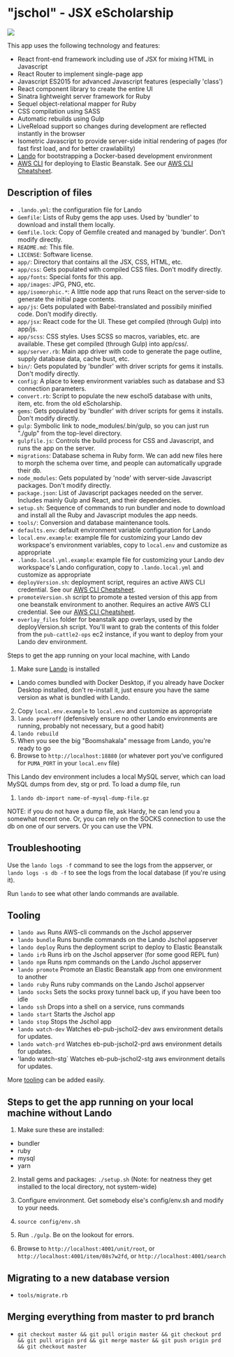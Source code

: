 "jschol" - JSX eScholarship
===========================

![](https://codebuild.us-west-2.amazonaws.com/badges?uuid=eyJlbmNyeXB0ZWREYXRhIjoibWtYMFg3OUV5NnVkZHFzZWVrTnFoSVFMenBMQ2ZvOW0xSVd6NjY1TjhqbUV4Rzk4RjZodjVyWkF2TEFnckNKTDZrSkppT2t2K0hnOFZWYUZDbld4QzJvPSIsIml2UGFyYW1ldGVyU3BlYyI6ImNicERMWUdNR0RNWHpjcWciLCJtYXRlcmlhbFNldFNlcmlhbCI6MX0%3D&branch=main)

This app uses the following technology and features:
* React front-end framework including use of JSX for mixing HTML in Javascript
* React Router to implement single-page app
* Javascript ES2015 for advanced Javascript features (especially 'class')
* React component library to create the entire UI
* Sinatra lightweight server framework for Ruby
* Sequel object-relational mapper for Ruby
* CSS compilation using SASS
* Automatic rebuilds using Gulp
* LiveReload support so changes during development are reflected instantly in the browser
* Isometric Javascript to provide server-side initial rendering of pages (for fast first load, and for better crawlability)
* [Lando](https://lando.dev/) for bootstrapping a Docker-based development
  environment
* [AWS CLI](https://aws.amazon.com/cli/) for deploying to Elastic Beanstalk. See our [AWS CLI Cheatsheet](https://github.com/cdlib/pad-sys-doc/blob/main/cheatsheet/aws-cli.md).

Description of files
--------------------

* `.lando.yml`: the configuration file for Lando
* `Gemfile`: Lists of Ruby gems the app uses. Used by 'bundler' to download and install them locally.
* `Gemfile.lock`: Copy of Gemfile created and managed by 'bundler'. Don't modify directly.
* `README.md`: This file.
* `LICENSE`: Software license.
* `app/`: Directory that contains all the JSX, CSS, HTML, etc.
* `app/css`: Gets populated with compiled CSS files. Don't modify directly.
* `app/fonts`: Special fonts for this app.
* `app/images`: JPG, PNG, etc.
* `app/isomorphic.*`: A little node app that runs React on the server-side to generate the initial page contents.
* `app/js`: Gets populated with Babel-translated and possibily minified code. Don't modify directly.
* `app/jsx`: React code for the UI. These get compiled (through Gulp) into app/js.
* `app/scss`: CSS styles. Uses SCSS so macros, variables, etc. are available. These get compiled (through Gulp) into app/css/.
* `app/server.rb`: Main app driver with code to generate the page outline, supply database data, cache bust, etc.
* `bin/`: Gets populated by 'bundler' with driver scripts for gems it installs. Don't modify directly.
* `config`: A place to keep environment variables such as database and S3 connection parameters.
* `convert.rb`: Script to populate the new eschol5 database with units, item, etc. from the old eScholarship.
* `gems`: Gets populated by 'bundler' with driver scripts for gems it installs. Don't modify directly.
* `gulp`: Symbolic link to node_modules/.bin/gulp, so you can just run "./gulp" from the top-level directory.
* `gulpfile.js`: Controls the build process for CSS and Javascript, and runs the app on the server.
* `migrations`: Database schema in Ruby form. We can add new files here to morph the schema over time, and people can automatically upgrade their db.
* `node_modules`: Gets populated by 'node' with server-side Javascript packages. Don't modify directly.
* `package.json`: List of Javascript packages needed on the server. Includes mainly Gulp and React, and their dependencies.
* `setup.sh`: Sequence of commands to run bundler and node to download and install all the Ruby and Javascript modules the app needs.
* `tools/`: Conversion and database maintenance tools.
* `defaults.env`: default environment variable configuration for Lando
* `local.env.example`: example file for customizing your Lando dev workspace's environment variables, copy to `local.env` and customize as appropriate
* `.lando.local.yml.example`: example file for customizing your Lando dev
  workspace's Lando configuration, copy to `.lando.local.yml` and customize as
  appropriate
* `deployVersion.sh`: deployment script, requires an active AWS CLI credential.
  See our [AWS CLI Cheatsheet](https://github.com/cdlib/pad-sys-doc/blob/main/cheatsheet/aws-cli.md).
* `promoteVersion.sh` script to promote a tested version of this app from one
  beanstalk environment to another. Requires an active AWS CLI credential. See
  our [AWS CLI Cheatsheet](https://github.com/cdlib/pad-sys-doc/blob/main/cheatsheet/aws-cli.md).
* `overlay_files` folder for beanstalk app overlays, used by the deployVersion.sh script. You'll want to grab the contents of this folder from the `pub-cattle2-ops` ec2 instance, if you want to deploy from your Lando dev environment.

Steps to get the app running on your local machine, with Lando
1. Make sure [Lando](https://lando.dev/) is installed
 * Lando comes bundled with Docker Desktop, if you already have Docker Desktop installed, don't re-install it, just ensure you have the same version as what is bundled with Lando.
2. Copy `local.env.example` to `local.env` and customize as appropriate 
3. `lando poweroff` (defensively ensure no other Lando environments are running, probably not necessary, but a good habit)
4. `lando rebuild` 
5. When you see the big "Boomshakala" message from Lando, you're ready to go
6. Browse to `http://localhost:18880` (or whatever port you've configured for `PUMA_PORT` in your `local.env` file)

This Lando dev environment includes a local MySQL server, which can load MySQL dumps from dev, stg or prd. To load a dump file, run
1. `lando db-import name-of-mysql-dump-file.gz`

NOTE: if you do not have a dump file, ask Hardy, he can lend you a somewhat recent one. Or, you can rely on the SOCKS connection to use the db on one of our servers. Or you can use the VPN.

Troubleshooting
---------------
Use the `lando logs -f` command to see the logs from the appserver, or `lando logs -s db -f` to see the logs from the local database (if you're using it).

Run `lando` to see what other lando commands are available.

Tooling
-------
* `lando aws` Runs AWS-cli commands on the Jschol appserver
* `lando bundle` Runs bundle commands on the Lando Jschol appserver
* `lando deploy` Runs the deployment script to deploy to Elastic Beanstalk
* `lando irb` Runs irb on the Jschol appserver (for some good REPL fun)
* `lando npm` Runs npm commands on the Lando Jschol appserver
* `lando promote` Promote an Elastic Beanstalk app from one environment to another
* `lando ruby`  Runs ruby commands on the Lando Jschol appserver
* `lando socks` Sets the socks proxy tunnel back up, if you have been too idle
* `lando ssh` Drops into a shell on a service, runs commands
* `lando start` Starts the Jschol app
* `lando stop` Stops the Jschol app
* `lando watch-dev` Watches eb-pub-jschol2-dev aws environment details for updates.
* `lando watch-prd` Watches eb-pub-jschol2-prd aws environment details for updates.
* 'lando watch-stg` Watches eb-pub-jschol2-stg aws environment details for updates.

More [tooling](https://docs.lando.dev/config/tooling.html) can be added easily.


Steps to get the app running on your local machine without Lando
----------------------------------------------------------------
1. Make sure these are installed:
 * bundler
 * ruby
 * mysql
 * yarn

2. Install gems and packages: `./setup.sh` (Note: for neatness they get installed to the local directory, not system-wide)

3. Configure environment. Get somebody else's config/env.sh and modify to your needs.

4. `source config/env.sh`

5. Run `./gulp`. Be on the lookout for errors.

6. Browse to `http://localhost:4001/unit/root`, or `http://localhost:4001/item/08s7w2fd`, or `http://localhost:4001/search`

Migrating to a new database version
-----------------------------------

* `tools/migrate.rb`

Merging everything from master to prd branch
--------------------------------------------

* `git checkout master && git pull origin master && git checkout prd && git pull origin prd && git merge master && git push origin prd && git checkout master`
